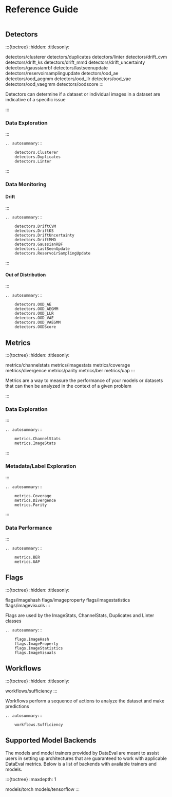 Reference Guide
===============

```{currentmodule} dataeval
```

Detectors
---------

:::{toctree}
:hidden:
:titlesonly:

detectors/clusterer
detectors/duplicates
detectors/linter
detectors/drift_cvm
detectors/drift_ks
detectors/drift_mmd
detectors/drift_uncertainty
detectors/gaussianrbf
detectors/lastseenupdate
detectors/reservoirsamplingupdate
detectors/ood_ae
detectors/ood_aegmm
detectors/ood_llr
detectors/ood_vae
detectors/ood_vaegmm
detectors/oodscore
:::

Detectors can determine if a dataset or individual images in a dataset are indicative of a specific issue

:::
### Data Exploration
:::

```{eval-rst}
.. autosummary::

    detectors.Clusterer
    detectors.Duplicates
    detectors.Linter
```

:::
### Data Monitoring
#### Drift
:::

```{eval-rst}
.. autosummary::

    detectors.DriftCVM
    detectors.DriftKS
    detectors.DriftUncertainty
    detectors.DriftMMD
    detectors.GaussianRBF
    detectors.LastSeenUpdate
    detectors.ReservoirSamplingUpdate
```
:::
#### Out of Distribution
:::

```{eval-rst}
.. autosummary::

    detectors.OOD_AE
    detectors.OOD_AEGMM
    detectors.OOD_LLR
    detectors.OOD_VAE
    detectors.OOD_VAEGMM
    detectors.OODScore
```

Metrics
-------

:::{toctree}
:hidden:
:titlesonly:

metrics/channelstats
metrics/imagestats
metrics/coverage
metrics/divergence
metrics/parity
metrics/ber
metrics/uap
:::

Metrics are a way to measure the performance of your models or datasets that can
then be analyzed in the context of a given problem

:::
### Data Exploration
:::

```{eval-rst}
.. autosummary::

    metrics.ChannelStats
    metrics.ImageStats
```
:::
### Metadata/Label Exploration
:::

```{eval-rst}
.. autosummary::

    metrics.Coverage
    metrics.Divergence
    metrics.Parity
```

:::
### Data Performance
:::

```{eval-rst}
.. autosummary::

    metrics.BER
    metrics.UAP
```

Flags
-----

:::{toctree}
:hidden:
:titlesonly:

flags/imagehash
flags/imageproperty
flags/imagestatistics
flags/imagevisuals
:::

Flags are used by the ImageStats, ChannelStats, Duplicates and Linter classes

```{eval-rst}
.. autosummary::

    flags.ImageHash
    flags.ImageProperty
    flags.ImageStatistics
    flags.ImageVisuals
```

Workflows
-------

:::{toctree}
:hidden:
:titlesonly:

workflows/sufficiency
:::

Workflows perform a sequence of actions to analyze the dataset and make predictions

```{eval-rst}
.. autosummary::

    workflows.Sufficiency
```

Supported Model Backends
------------------------

The models and model trainers provided by DataEval are meant to assist users in setting up
architectures that are guaranteed to work with applicable DataEval metrics.
Below is a list of backends with available trainers and models. 

:::{toctree}
:maxdepth: 1

models/torch
models/tensorflow
:::
